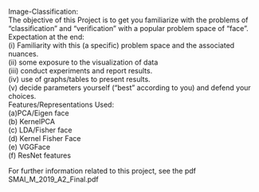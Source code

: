 Image-Classification:  
The objective of this Project is to get you familiarize with the problems of “classification” and “verification” with a popular problem space of “face”.  
Expectation at the end:  
(i) Familiarity with this (a specific) problem space and the associated nuances.  
(ii) some exposure to the visualization of data  
(iii) conduct experiments and report results.  
(iv) use of graphs/tables to present results.  
(v) decide parameters yourself (“best” according to you) and defend your choices.  
Features/Representations Used:  
(a)PCA/Eigen face  
(b) KernelPCA  
(c) LDA/Fisher face  
(d) Kernel Fisher Face  
(e) VGGFace  
(f) ResNet features 

For further information related to this project, see the pdf SMAI_M_2019_A2_Final.pdf 
